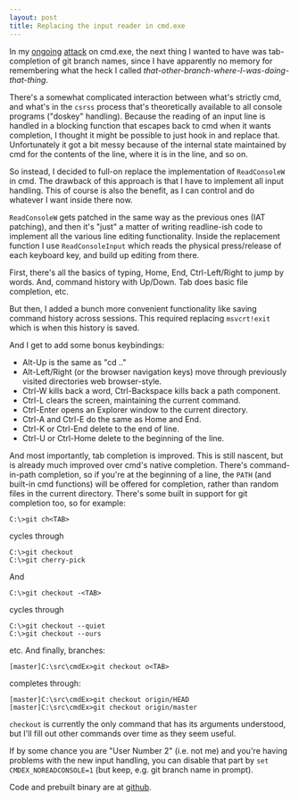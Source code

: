 ```yaml
---
layout: post
title: Replacing the input reader in cmd.exe
---
```


In my [ongoing](/2013/07/04/git-branch-in-cmd/)
[attack](/2013/07/21/suppress-terminate-batch-job/) on cmd.exe, the next thing
I wanted to have was tab-completion of git branch names, since I have
apparently no memory for remembering what the heck I called
_that-other-branch-where-I-was-doing-that-thing_.

There's a somewhat complicated interaction between what's strictly cmd, and
what's in the `csrss` process that's theoretically available to all console
programs ("doskey" handling). Because the reading of an input line is handled
in a blocking function that escapes back to cmd when it wants completion, I
thought it might be possible to just hook in and replace that. Unfortunately it
got a bit messy because of the internal state maintained by cmd for the
contents of the line, where it is in the line, and so on.

So instead, I decided to full-on replace the implementation of `ReadConsoleW`
in cmd. The drawback of this approach is that I have to implement all input
handling. This of course is also the benefit, as I can control and do whatever
I want inside there now.

`ReadConsoleW` gets patched in the same way as the previous ones (IAT
patching), and then it's "just" a matter of writing readline-ish code to
implement all the various line editing functionality. Inside the replacement
function I use `ReadConsoleInput` which reads the physical press/release of
each keyboard key, and build up editing from there.

First, there's all the basics of typing, Home, End, Ctrl-Left/Right to jump by
words. And, command history with Up/Down. Tab does basic file completion, etc.

But then, I added a bunch more convenient functionality like saving command
history across sessions. This required replacing `msvcrt!exit` which is when
this history is saved.

And I get to add some bonus keybindings:

- Alt-Up is the same as "cd .."
- Alt-Left/Right (or the browser navigation keys) move through previously
  visited directories web browser-style.
- Ctrl-W kills back a word, Ctrl-Backspace kills back a path component.
- Ctrl-L clears the screen, maintaining the current command.
- Ctrl-Enter opens an Explorer window to the current directory.
- Ctrl-A and Ctrl-E do the same as Home and End.
- Ctrl-K or Ctrl-End delete to the end of line.
- Ctrl-U or Ctrl-Home delete to the beginning of the line.

And most importantly, tab completion is improved. This is still nascent, but is
already much improved over cmd's native completion. There's command-in-path
completion, so if you're at the beginning of a line, the `PATH` (and built-in
cmd functions) will be offered for completion, rather than random files in the
current directory. There's some built in support for git completion too, so for
example:

    C:\>git ch<TAB>

cycles through

    C:\>git checkout
    C:\>git cherry-pick

And

    C:\>git checkout -<TAB>

cycles through

    C:\>git checkout --quiet
    C:\>git checkout --ours

etc. And finally, branches:

    [master]C:\src\cmdEx>git checkout o<TAB>

completes through:

    [master]C:\src\cmdEx>git checkout origin/HEAD
    [master]C:\src\cmdEx>git checkout origin/master

`checkout` is currently the only command that has its arguments understood, but
I'll fill out other commands over time as they seem useful.

If by some chance you are "User Number 2" (i.e.  not me) and you're having
problems with the new input handling, you can disable that part by `set
CMDEX_NOREADCONSOLE=1` (but keep, e.g. git branch name in prompt).

Code and prebuilt binary are at [github](https://github.com/sgraham/cmdEx/).
